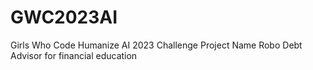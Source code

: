 # GWC2023AI
Girls Who Code Humanize AI 2023 Challenge 
Project Name Robo Debt Advisor for financial education
